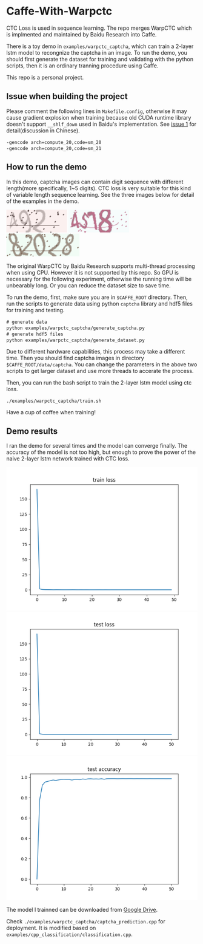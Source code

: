 # Caffe-With-Warpctc

CTC Loss is used in sequence learning. The repo merges WarpCTC which is implmented and maintained by Baidu Research into Caffe.

There is a toy demo in `examples/warpctc_captcha`, which can train a 2-layer lstm model to recongnize the captcha in an image. To run the demo, you should first generate the dataset for training and validating with the python scripts, then it is an ordinary tranning procedure using Caffe.

This repo is a personal project.

## Issue when building the project
Please comment the following lines in `Makefile.config`, otherwise it may cause gradient explosion when training because old CUDA runtime library doesn't support `__shlf_down` used in Baidu's implementation. See [issue 1](https://github.com/xmfbit/warpctc-caffe/issues/1) for detail(discussion in Chinese).

```
-gencode arch=compute_20,code=sm_20 
-gencode arch=compute_20,code=sm_21
```

## How to run the demo

In this demo, captcha images can contain digit sequence with different length(more specifically, 1~5 digits). CTC loss is very suitable for this kind of variable length sequence learning. See the three images below for detail of the examples in the demo.

![captcha image with 3 digits](/docs/images/captcha/99944-492.png)
![captcha image with 4 digits](/docs/images/captcha/99938-4518.png)
![captcha image with 5 digits](/docs/images/captcha/99937-82028.png)

The original WarpCTC by Baidu Research supports multi-thread processing when using CPU. However it is not supported by this repo. So GPU is necessary for the following experiment, otherwise the running time will be unbearably long. Or you can reduce the dataset size to save time.

To run the demo, first, make sure you are in `$CAFFE_ROOT` directory. Then, run the scripts to generate data using python `captcha` library and hdf5 files for training and testing.

```
# generate data
python examples/warpctc_captcha/generate_captcha.py
# generate hdf5 files
python examples/warpctc_captcha/generate_dataset.py
```

Due to different hardware capabilities, this process may take a different time. Then you should find captcha images in directory `$CAFFE_ROOT/data/captcha`. You can change the parameters in the above two scripts to get larger dataset and use more threads to accerate the process.

Then, you can run the bash script to train the 2-layer lstm model using ctc loss.

```
./examples/warpctc_captcha/train.sh
```

Have a cup of coffee when training!

## Demo results

I ran the demo for several times and the model can converge finally. The accuracy of the model is not too high, but enough to prove the power of the naive 2-layer lstm network trained with CTC loss.

![trainning loss result](/docs/images/captcha/train_loss.png)
![test loss result](/docs/images/captcha/test_loss.png)
![test accuracy](/docs/images/captcha/test_accuracy.png)

The model I trainned can be downloaded from [Google Drive](https://drive.google.com/file/d/0B98MUaCGMMG0UVd1WWFrNHZLdTg/view?usp=sharing).

Check `./examples/warpctc_captcha/captcha_prediction.cpp` for deployment. It is modified based on `examples/cpp_classification/classification.cpp`.

